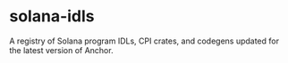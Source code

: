 # solana-idls

A registry of Solana program IDLs, CPI crates, and codegens updated for the latest version of Anchor.
